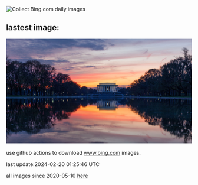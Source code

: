 ![Collect Bing.com daily images](https://github.com/counter2015/bing-daily-images/workflows/Collect%20Bing.com%20daily%20images/badge.svg)
## lastest image:
![](images/LincolnSunset.jpg)

use github actions to download www.bing.com images.

last update:2024-02-20 01:25:46 UTC

all images since 2020-05-10 [here](https://github.com/counter2015/bing-daily-images/tree/master/images) 
